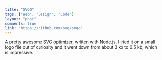 ```yaml
---
title: "SVGO"
tags: ["Web", "Design", "Code"]
layout: "post"
comments: true
link: "https://github.com/svg/svgo"
---
```


A pretty awesome SVG optimizer, written with [Node.js](http://nodejs.org/).
I tried it on a small logo file out of curiosity  and it went down from about
3 kb to 0.5 kb, which is impressive.
